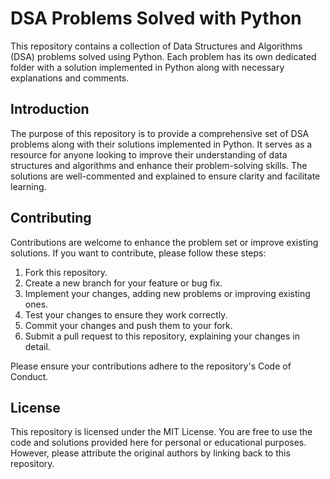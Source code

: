 # DSA Problems Solved with Python

This repository contains a collection of Data Structures and Algorithms (DSA) problems solved using Python. Each problem has its own dedicated folder with a solution implemented in Python along with necessary explanations and comments. 

## Introduction

The purpose of this repository is to provide a comprehensive set of DSA problems along with their solutions implemented in Python. It serves as a resource for anyone looking to improve their understanding of data structures and algorithms and enhance their problem-solving skills. The solutions are well-commented and explained to ensure clarity and facilitate learning.

## Contributing

Contributions are welcome to enhance the problem set or improve existing solutions. If you want to contribute, please follow these steps:

1. Fork this repository.
2. Create a new branch for your feature or bug fix.
3. Implement your changes, adding new problems or improving existing ones.
4. Test your changes to ensure they work correctly.
5. Commit your changes and push them to your fork.
6. Submit a pull request to this repository, explaining your changes in detail.

Please ensure your contributions adhere to the repository's Code of Conduct.

## License

This repository is licensed under the MIT License. You are free to use the code and solutions provided here for personal or educational purposes. However, please attribute the original authors by linking back to this repository.
